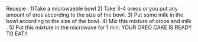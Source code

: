 Recepie :
1)Take a microwaeble bowl 
2) Take 3-4 oreos or you put any amount of oros according to the size of the bowl.
3) Put some milk in the bowl according to the size of the bowl.
4) Mix this  mixture of oroos and milk .
5) Put this mixture in the microwave for 1 min.
YOUR OREO CAKE IS READY TO EAT!!
